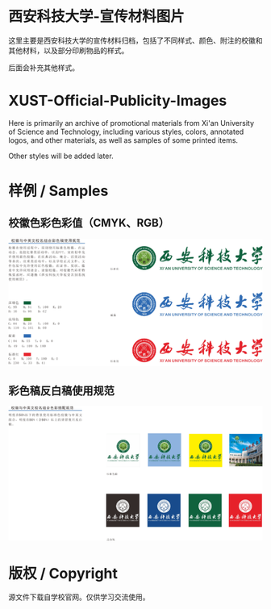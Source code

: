 # 西安科技大学-宣传材料图片

这里主要是西安科技大学的宣传材料归档，包括了不同样式、颜色、附注的校徽和其他材料，以及部分印刷物品的样式。

后面会补充其他样式。


# XUST-Official-Publicity-Images

Here is primarily an archive of promotional materials from Xi'an University of Science and Technology, including various styles, colors, annotated logos, and other materials, as well as samples of some printed items.

Other styles will be added later.

# 样例 / Samples
## 校徽色彩色彩值（CMYK、RGB）
![校徽色彩色彩值（CMYK、RGB）](./图片格式/基础部分/校徽色彩色彩值（CMYK、RGB）.jpg)

## 彩色稿反白稿使用规范
![校徽色彩色彩值（CMYK、RGB）](./图片格式/基础部分/彩色稿反白稿使用规范.jpg)

# 版权 / Copyright
源文件下载自学校官网。仅供学习交流使用。